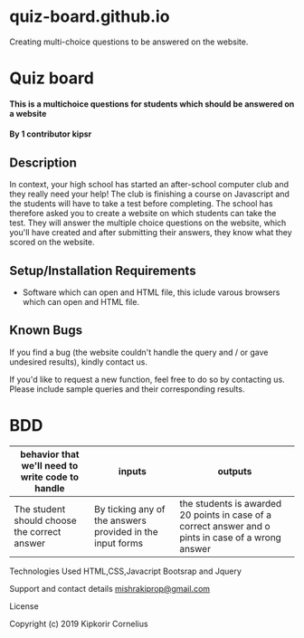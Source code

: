 # quiz-board.github.io
 Creating multi-choice questions to be answered on the website.
# Quiz board
#### This is a multichoice questions for students which should be answered on a website
#### By 1 contributor kipsr
## Description
In context, your high school has started an after-school computer club and they really need your help! The club is finishing a course on Javascript and the students will have to take a test before completing. The school has therefore asked you to create a website on which students can take the test. They will answer the multiple choice questions on the website, which you'll have created and after submitting their answers, they know what they scored on the website.
## Setup/Installation Requirements
* Software which can open and HTML file, this iclude varous browsers which can open and HTML file.


## Known Bugs
If you find a bug (the website couldn't handle the query and / or gave undesired results), kindly contact us.

If you'd like to request a new function, feel free to do so by contacting us. Please include sample queries and their corresponding results.

# BDD
| behavior that we'll need to write code to handle | inputs                                                    | outputs                                                                                             |
|--------------------------------------------------|-----------------------------------------------------------|-----------------------------------------------------------------------------------------------------|
| The student should choose the correct answer     | By ticking any of the answers provided in the input forms | the students is awarded 20 points in case of a correct answer and o pints in case of a wrong answer |



Technologies Used
HTML,CSS,Javacript Bootsrap and Jquery

Support and contact details
mishrakiprop@gmail.com

License

Copyright (c) 2019 Kipkorir Cornelius

